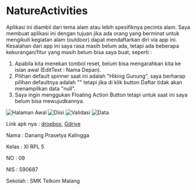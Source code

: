 # NatureActivities 
Aplikasi ini diambil dari tema alam atau lebih spesifiknya pecinta alam. Saya membuat aplikasi ini dengan tujuan jika ada orang yang berminat untuk mengikuti kegiatan alam (outdoor) dapat mendaftarkan diri via app ini.
Kesalahan dari app ini saya rasa masih belum ada, tetapi ada beberapa kekurangan/fitur yang masih belum bisa saya buat, seperti : 

1. Apabila kita menekan tombol reset, belum bisa mengarahkan kita ke isian awal (EditText : Nama Depan).
2. Pilihan default spinner saat ini adalah "Hiking Gunung", saya berharap pilihan defaultnya adalah "" tetapi jika di klik button Daftar tidak akan menampilkan data "null".
3. Saya ingin menggukan Floating Action Button tetapi untuk saat ini saya belum bisa mewujudkannya.

![Halaman Awal](http://i1067.photobucket.com/albums/u422/danangpk/Screenshot_2016-09-10-13-01-49-435_id.sch.smktelkom_mlg.tugas01.xirpl5009.pendaftarankegiatanalam_zps6yudnfuk.png)
![Diisi](http://i1067.photobucket.com/albums/u422/danangpk/Screenshot_2016-09-10-13-02-43-768_id.sch.smktelkom_mlg.tugas01.xirpl5009.pendaftarankegiatanalam_zps7xpx52fs.png)
![Validasi](http://i1067.photobucket.com/albums/u422/danangpk/Screenshot_2016-09-10-13-04-25-620_id.sch.smktelkom_mlg.tugas01.xirpl5009.pendaftarankegiatanalam_zpsppch0dlh.png)
![Data](http://i1067.photobucket.com/albums/u422/danangpk/Screenshot_2016-09-10-13-02-50-691_id.sch.smktelkom_mlg.tugas01.xirpl5009.pendaftarankegiatanalam_zpsfk5jhbdr.png)

Link apk nya :
[dropbox](https://www.dropbox.com/s/exir364zlv6avvi/app-debug.apk?dl=0),
[Gdrive](https://drive.google.com/file/d/0BzyigdtUsS7WdVZMdHJPdVZDczA/view?usp=sharing)

Nama    : Danang Prasetya Kalingga

Kelas   : XI RPL 5

NO      : 09

NIS     : 590687

Sekolah : SMK Telkom Malang

